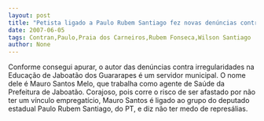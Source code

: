 ```yaml
---
layout: post
title: "Petista ligado a Paulo Rubem Santiago fez novas denúncias contra administração Newton Carneiro"
date: 2007-06-05
tags: Contran,Paulo,Praia dos Carneiros,Rubem Fonseca,Wilson Santiago
author: None
---
```

Conforme consegui apurar, o autor das den&uacute;ncias contra irregularidades na Educa&ccedil;&atilde;o de Jaboat&atilde;o dos Guararapes &eacute; um servidor municipal.
O nome dele &eacute; Mauro Santos Melo, que trabalha como agente de Sa&uacute;de da Prefeitura de Jaboat&atilde;o.
Corajoso, pois corre o risco de ser afastado por n&atilde;o ter um v&iacute;nculo empregat&iacute;cio, Mauro Santos &eacute; ligado ao grupo do deputado estadual Paulo Rubem Santiago, do PT, e diz n&atilde;o ter medo de repres&aacute;lias. 